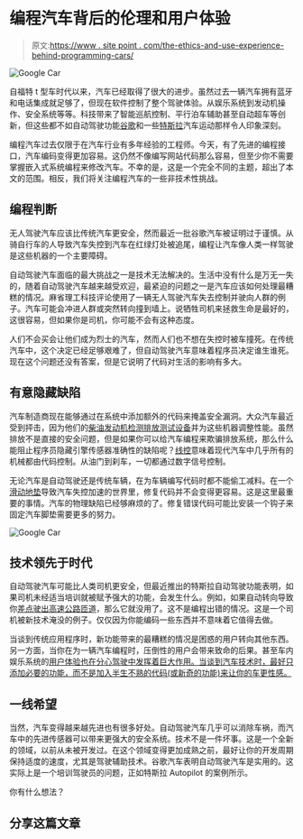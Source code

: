 # 编程汽车背后的伦理和用户体验

> 原文:[https://www . site point . com/the-ethics-and-use-experience-behind-programming-cars/](https://www.sitepoint.com/the-ethics-and-use-experience-behind-programming-cars/)

![Google Car](../Images/dce1c6841148f78097c9c0ea24f2c97c.png)

自福特 t 型车时代以来，汽车已经取得了很大的进步。虽然过去一辆汽车拥有蓝牙和电话集成就足够了，但现在软件控制了整个驾驶体验。从娱乐系统到发动机操作、安全系统等等。科技带来了智能巡航控制、平行泊车辅助甚至自动超车等创新，但这些都不如自动驾驶功能[谷歌](https://www.google.com/selfdrivingcar/)和一些[特斯拉](http://fortune.com/2015/10/23/tesla-autopilot-goes-global/)汽车运动那样令人印象深刻。

编程汽车过去仅限于在汽车行业有多年经验的工程师。今天，有了先进的编程接口，汽车编码变得更加容易。这仍然不像编写网站代码那么容易，但至少你不需要掌握嵌入式系统编程来修改汽车。不幸的是，这是一个完全不同的主题，超出了本文的范围。相反，我们将关注编程汽车的一些非技术性挑战。

## 编程判断

无人驾驶汽车应该比传统汽车更安全，然而最近一批谷歌汽车被证明过于谨慎。从骑自行车的人导致汽车失控到汽车在红绿灯处被追尾，编程让汽车像人类一样驾驶是这些机器的一个主要障碍。

自动驾驶汽车面临的最大挑战之一是技术无法解决的。生活中没有什么是万无一失的，随着自动驾驶汽车越来越受欢迎，最紧迫的问题之一是汽车应该如何处理最糟糕的情况。麻省理工科技评论使用了一辆无人驾驶汽车失去控制并驶向人群的例子。汽车可能会冲进人群或突然转向撞到墙上。说牺牲司机来拯救生命是最好的，这很容易，但如果你是司机，你可能不会有这种态度。

人们不会买会让他们成为烈士的汽车，然而人们也不想在失控时被车撞死。在传统汽车中，这个决定已经足够艰难了，但自动驾驶汽车意味着程序员决定谁生谁死。现在这个问题还没有答案，但是它说明了代码对生活的影响有多大。

## 有意隐藏缺陷

汽车制造商现在能够通过在系统中添加额外的代码来掩盖安全漏洞。大众汽车最近受到抨击，因为他们的[柴油发动机检测排放测试设备](http://www.bbc.com/news/business-34324772)并为这些机器调整性能。虽然排放不是直接的安全问题，但是如果你可以给汽车编程来欺骗排放系统，那么什么能阻止程序员隐藏引擎传感器准确性的缺陷呢？[线控](http://auto.howstuffworks.com/car-driving-safety/safety-regulatory-devices/drive-by-wire.htm)意味着现代汽车中几乎所有的机械都由代码控制。从油门到刹车，一切都通过数字信号控制。

无论汽车是自动驾驶还是传统车辆，在为车辆编写代码时都不能偷工减料。在一个[滑动地垫](http://mashable.com/2014/03/19/toyota-lied-aceleration-recall/)导致汽车失控加速的世界里，修复代码并不会变得更容易。这是这里最重要的事情。汽车的物理缺陷已经够麻烦的了。修复错误代码可能比安装一个钩子来固定汽车脚垫需要更多的努力。

![Google Car](../Images/f114a49b93e84f4445982aeaf74ad0e0.png)

## 技术领先于时代

自动驾驶汽车可能比人类司机更安全，但最近推出的特斯拉自动驾驶功能表明，如果司机未经适当培训就被赋予强大的功能，会发生什么。例如，如果自动转向导致你[差点驶出高速公路匝道](http://www.theverge.com/2015/10/21/9589724/tesla-autopilot-videos-youtube-safety-advice-ignored)，那么它就没用了。这不是编程出错的情况。这是一个司机被新技术淹没的例子。仅仅因为你能编码一些东西并不意味着它值得去做。

当谈到传统应用程序时，新功能带来的最糟糕的情况是困惑的用户转向其他东西。另一方面，当你在为一辆汽车编程时，压倒性的用户会带来致命的后果。甚至车内娱乐系统的[用户体验也在分心驾驶中发挥着巨大作用。当谈到汽车技术时，最好只添加必要的功能，而不是加入半生不熟的代码(或新奇的功能)来让你的车更性感。](https://www.sitepoint.com/automotive-trends-app-developers/)

## 一线希望

当然，汽车变得越来越先进也有很多好处。自动驾驶汽车几乎可以消除车祸，而汽车中的先进传感器可以带来更强大的安全系统。技术不是一件坏事。这是一个全新的领域，以前从未被开发过。在这个领域变得更加成熟之前，最好让你的开发周期保持适度的速度，尤其是驾驶辅助技术。谷歌汽车表明自动驾驶汽车是实用的。这实际上是一个培训驾驶员的问题，正如特斯拉 Autopilot 的案例所示。

你有什么想法？

## 分享这篇文章